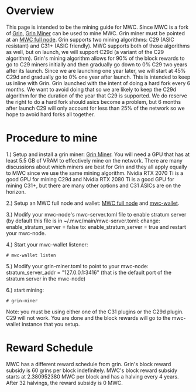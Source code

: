 # Overview #
This page is intended to be the mining guide for MWC. Since MWC is a fork of [Grin](https://github.com/mimblewimble/grin),
[Grin Miner](https://github.com/mimblewimble/grin-miner) can be used to mine MWC. Grin miner must be pointed at an
[MWC full node](https://github.com/mwcproject/mwc-node). Grin supports two mining algorithms: C29 (ASIC resistant) and C31+
(ASIC friendly). MWC supports both of those algorithms as well, but on launch, we will support C29d (a variant of the C29
algorithm). Grin's mining algorithm allows for 90% of the block rewards to go to C29 miners initially and then gradually go
down to 0% C29 two years after its launch. Since we are launching one year later, we will start at 45% C29d and gradually go
to 0% one year after launch. This is intended to keep us inline with Grin. Grin launched with the intent of doing a hard fork
every 6 months. We want to avoid doing that so we are likely to keep the C29d algorithm for the duration of the year that C29
is supported. We do reserve the right to do a hard fork should asics become a problem, but 6 months after launch C29 will only
account for less than 25% of the network so we hope to avoid hard forks all together.

# Procedure to mine #

1.) Setup and install a grin miner: [Grin Miner](https://github.com/mimblewimble/grin-miner). You will need a GPU that has
at least 5.5 GB of VRAM to effectively mine on the network. There are many discussions about which miners are best for Grin
and they all apply equally to MWC since we use the same mining algorithm. Nvidia RTX 2070 Ti is a good GPU for mining C29d
and Nvidia RTX 2080 Ti is a good GPU for mining C31+, but there are many other options and C31 ASICs are on the horizon.

2.) Setup an MWC full node and wallet: [MWC full node](https://github.com/mwcproject/mwc-node) and
[mwc-wallet](https://github.com/mwcproject/mwc-wallet).

3.) Modify your mwc-node's mwc-server.toml file to enable stratum server (by default this file is in
~/.mwc/main/mwc-server.toml:
change:
enable_stratum_server = false
to:
enable_stratum_server = true
and restart your mwc-node.

4.) Start your mwc-wallet listener:

```# mwc-wallet listen```

5.) Modify your grin-miner.toml to point to your mwc-node:
stratum_server_addr = "127.0.0.1:3416" (that is the default port of the stratum server in the mwc-node)

6.) start mining:

```# grin-miner```

Note: you must be using either one of the C31 plugins or the C29d plugin. C29 will not work.
You are done and the block rewards will go to the mwc-wallet instance that you setup.

# Reward Schedule #

MWC has a different reward schedule from grin. Grin's block reward subsidy is 60 grins per block indefinitely. MWC's
block reward subsidy starts at 2.380952380 MWC per block and has a halving every 4 years. After 32 halvings, the reward
subsidy is 0 MWC.
